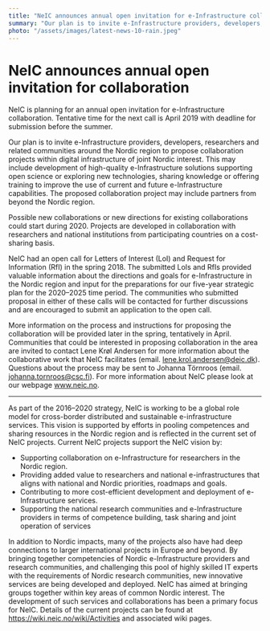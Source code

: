 ```yaml
---
title: "NeIC announces annual open invitation for e-Infrastructure collaboration"
summary: "Our plan is to invite e-Infrastructure providers, developers, researchers and related communities around the Nordic region to propose collaboration projects within digital infrastructure of joint Nordic interest."
photo: "/assets/images/latest-news-10-rain.jpeg"
---
```


NeIC announces annual open invitation for collaboration
===============================

NeIC is planning for an annual open invitation for e-Infrastructure collaboration. Tentative time for the next call is April 2019 with deadline for submission before the summer. 

Our plan is to invite e-Infrastructure providers, developers, researchers and related communities around the Nordic region to propose collaboration projects within digital infrastructure of joint Nordic interest. This may include development of high-quality e-Infrastructure solutions supporting open science or exploring new technologies, sharing knowledge or offering training to improve the use of current and future e-Infrastructure capabilities. The proposed collaboration project may include partners from beyond the Nordic region.

Possible new collaborations or new directions for existing collaborations could start during 2020. Projects are developed in collaboration with researchers and national institutions from participating countries on a cost-sharing basis. 

NeIC had an open call for Letters of Interest (LoI) and Request for Information (RfI) in the spring 2018. The submitted LoIs and RfIs  provided valuable information about the directions and goals for e-Infrastructure in the Nordic region and input for the preparations for our five-year strategic plan for the 2020–2025 time period. The communities who submitted proposal in either of these calls will be contacted for further discussions and are encouraged to submit an application to the open call.

More information on the process and instructions for proposing the collaboration will be provided later in the spring, tentatively in April. Communities that could be interested in proposing collaboration in the area are invited to contact Lene Krøl Andersen for more information about the collaborative work that NeIC facilitates (email. lene.krol.andersen@deic.dk). Questions about the process may be sent to Johanna Törnroos (email. johanna.tornroos@csc.fi). For more information about NeIC please look at our webpage www.neic.no.

-------
As part of the 2016–2020 strategy, NeIC is working to be a global role model for cross-border distributed and sustainable e-infrastructure services. This vision is supported by efforts in pooling competences and sharing resources in the Nordic region and is reflected in the current set of NeIC projects. Current NeIC projects support the NeIC vision by:
- Supporting collaboration on e-Infrastructure for researchers in the Nordic region.
- Providing added value to researchers and national e-infrastructures that aligns with national and Nordic priorities, roadmaps and goals.
- Contributing to more cost-efficient development and deployment of e-Infrastructure services.
- Supporting the national research communities and e-Infrastructure providers in terms of competence building, task sharing and joint operation of services

In addition to Nordic impacts, many of the projects also have had deep connections to larger international projects in Europe and beyond. By bringing together competencies of Nordic e-Infrastructure providers and research communities, and challenging this pool of highly skilled IT experts with the requirements of Nordic research communities, new innovative services are being developed and deployed. NeIC has aimed at bringing groups together within key areas of common Nordic interest. The development of such services and collaborations has been a primary focus for NeIC. Details of the current projects can be found at https://wiki.neic.no/wiki/Activities and associated wiki pages.
